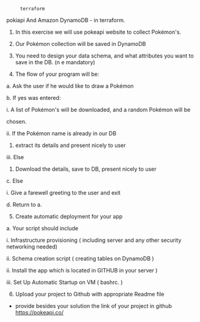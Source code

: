          
         terraform

pokiapi And Amazon DynamoDB - in terraform.

1. In this exercise we will use pokeapi website to collect Pokémon's.

2. Our Pokémon collection will be saved in DynamoDB

3. You need to design your data schema, and what attributes you want to save in the DB. (n e mandatory)

4. The flow of your program will be:
   
  a. Ask the user if he would like to draw a Pokémon
  
  b. If yes was entered:

  i. A list of Pokémon's will be downloaded, and a random Pokémon will be
    
  chosen.

  ii. If the Pokémon name is already in our DB

  1. extract its details and present nicely to user

  iii. Else

  1. Download the details, save to DB, present nicely to user

  c. Else

  i. Give a farewell greeting to the user and exit

  d. Return to a.

5. Create automatic deployment for your app
  
  a. Your script should include

  i. Infrastructure provisioning ( including server and any other security networking needed)

  ii. Schema creation script ( creating tables on DynamoDB )
  
  ii. Install the app which is located in GITHUB in your server )
 
  iii. Set Up Automatic Startup on VM ( bashrc. )

6. Upload your project to Github with appropriate Readme file
  * provide besides your solution the link of your project in github
  https://pokeapi.co/

